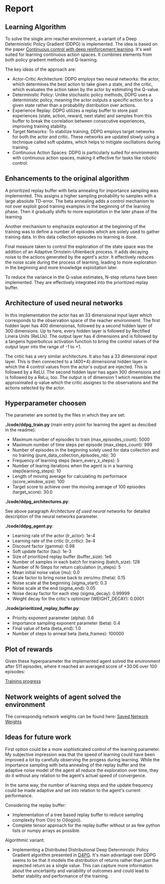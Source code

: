# Report

## Learning Algorithm

To solve the single arm reacher environment, a variant of a Deep Deterministic Policy Gradient (DDPG) is implemented. The idea is based on the paper [Continuous control with deep reinforcement learning]([https://](https://arxiv.org/abs/1509.02971)). It's well suited for learning continuous action spaces. It combines elements from both policy gradient methods and Q-learning.

The key ideas of the approach are:

- Actor-Critic Architecture: DDPG employs two neural networks: the actor, which determines the best action to take given a state, and the critic, which evaluates the action taken by the actor by estimating the Q-value.
- Deterministic Policy: Unlike stochastic policy methods, DDPG uses a deterministic policy, meaning the actor outputs a specific action for a given state rather than a probability distribution over actions.
- Experience Replay: DDPG utilizes a replay buffer to store past experiences (state, action, reward, next state) and samples from this buffer to break the correlation between consecutive experiences, improving training stability.
- Target Networks: To stabilize training, DDPG employs target networks for both the actor and critic. These networks are updated slowly using a technique called soft updates, which helps to mitigate oscillations during training.
- Continuous Action Spaces: DDPG is particularly suited for environments with continuous action spaces, making it effective for tasks like robotic control.

## Enhancements to the original algorithm

A prioritized replay buffer with beta annealing for importance sampling was implemented. This assigns a higher sampling probability to samples with a large absolute TD-error. The beta annealing adds a control mechanism to not over exploit good training examples in the beginning of the learning phase. Then it gradually shifts to more exploitation in the later phase of the learning.

Another mechanism to emphasize exploration at the beginning of the training was to define a number of episodes which are solely used to gather training data. In this data collection episodes no learning is done.

Final measure taken to control the exploration of the state space was the addition of an Adaptive Ornstein-Uhlenbeck process. It adds decaying noise to the actions generated by the agent's actor. It effectively reduces the noise scale during the process of learning, leading to more exploration in the beginning and more knowledge exploitation later.

To reduce the variance in the Q-value estimates, N-step returns have been implemented. They are effectively integrated into the prioritized replay buffer.

## Architecture of used neural networks

In this implementation the actor has an 33 dimensional input layer which corresponds to the observation space of the reacher environmemt. The first hidden layer has 400 dimensionas, followed by a second hidden layer of 300 dimensions. Up to here, every hidden layer is followed  by Rectified Linera Units (ReLUs). The output layer has 4 dimensions and is followed by a tangens hyperbolicus activation function to bring the control values of the output layer into the range of -1 to +1.

The critic has a very similar architecture. It also has a 33 dimensional input layer. This is then connected to a (400+4) dimensional hidden layer in which the 4 control values from the actor's output are injected. This is followed by a ReLU. The second hidden layer has again 300 dimensions and is followed by a ReLu, too. The output is of dimension 1 which resembles the approximated q-value which the critic assignes to the observations and the actions selected by the actor.

## Hyperparameter choosen

The parameter are sorted by the files in which they are set:

**./code/ddpg_train.py** (main entry point for learning the agent as descibed in the readme):

- Maximum number of episodes to train (max_episodes_count): 5000
- Maximum number of time steps per episode (max_steps_count): 999
- Number of episodes in the beginning solely used for data collection and no training (pure_data_collection_episodes_nb): 30
- Frequency of learning steps (learn_every_x_steps): 5
- Number of learing iterations when the agent is in a learning step(learning_steps): 10
- Length of moving average for calculating its performace (score_window_size):  100
- Target score to achieve over the moving average of 100 episodes (target_score): 30.0

**./code/ddpg_architectures.py**:

See above paragraph *Architecture of used neural networks* for detailed description of the neural networks parameter.

**./code/ddpg_agent.py**:

- Learning rate of the actor (lr_actor): 1e-4
- Learning rate of the critic (lr_critic): 3e-4
- Discount factor (gamma): 0.98
- Soft update factor (tau): 1e-3
- Size of prioritized replay buffer (buffer_size): 1e6
- Number of samples in each batch for training (batch_size): 128
- Number of N-Steps for return calculation (n_steps): 5
- Mean initial noise value (mu): 0.0
- Scale factor to bring noise back to zero/mu (theta): 0.15
- Noise scale at the beginning (sigma_start): 0.3
- Noise scale at the end (sigma_end): 0.05
- Noise decay factor for each step (sigma_decay): 0.99999
- Weight decay for the critic's optimizer (WEIGHT_DECAY): 0.0001

**./code/prioritized_replay_buffer.py**:

- Priority exponent parameter (alpha): 0.6
- Importance sampling exponent parameter (beta): 0.4
- Final value of beta (beta_end): 1.0
- Number of steps to anneal beta (beta_frames): 100000  

## Plot of rewards

Given these hyperparameter the implemented agent solved the environment after 511 episodes, where it reached an averaged score of +30.06  over 100 episodes:

[Training progress](./results/DDPG_Training_episode_idx_000511.png)

## Network weights of agent solved the environment

The correspondig network weights can be found here: [Saved Network Weights](./results/solved_agent.pth)

## Ideas for future work

First option could be a more sophisticated control of the learning parameter. My subjective impression was that the speed of learning could have been improved a lot by carefully observing the progess during learning. While the importance sampling with beta annealing of the replay buffer and the adaptive noise model of the agent all reduce the exploration over time, they do it without any relation to the agent's actuel speed of convergence.

In the same way, the number of learning steps and the update frequency could be made adaptive and set into relation to the agent's current performance.

Considering the replay buffer:

- Implementation of a tree based replay buffer to reduce sampling complexity from O(n) to O(log(n)).
- Complete tensor approach for the replay buffer without or as few python lists or numpy arrays as possible.

Algorithmic variant:

- Implementing a Distributed Distributional Deep Deterministic Policy Gradient algorithm presented in [D4PG]([https://](https://openreview.net/forum?id=SyZipzbCb)). It's main advantage over DDPG seems to be that it models the distribution of returns rather than just the expected return as a single value. This can capture more information about the uncertainty and variability of outcomes and could lead to better stability and performance of the training.
